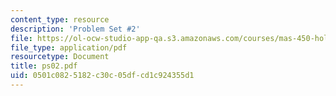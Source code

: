 ```yaml
---
content_type: resource
description: 'Problem Set #2'
file: https://ol-ocw-studio-app-qa.s3.amazonaws.com/courses/mas-450-holographic-imaging-spring-2003/0501c0825182c30c05dfcd1c924355d1_ps02.pdf
file_type: application/pdf
resourcetype: Document
title: ps02.pdf
uid: 0501c082-5182-c30c-05df-cd1c924355d1
---
```

